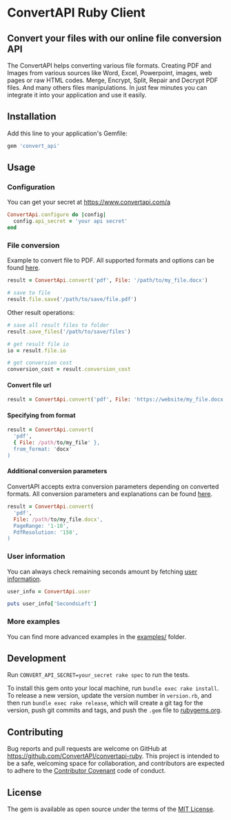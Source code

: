 # ConvertAPI Ruby Client
## Convert your files with our online file conversion API

The ConvertAPI helps converting various file formats. Creating PDF and Images from various sources like Word, Excel, Powerpoint, images, web pages or raw HTML codes. Merge, Encrypt, Split, Repair and Decrypt PDF files. And many others files manipulations. In just few minutes you can integrate it into your application and use it easily.


## Installation

Add this line to your application's Gemfile:

```ruby
gem 'convert_api'
```

## Usage

### Configuration

You can get your secret at https://www.convertapi.com/a

```ruby
ConvertApi.configure do |config|
  config.api_secret = 'your api secret'
end
```

### File conversion

Example to convert file to PDF. All supported formats and options can be found 
[here](https://www.convertapi.com).

```ruby
result = ConvertApi.convert('pdf', File: '/path/to/my_file.docx')

# save to file
result.file.save('/path/to/save/file.pdf')
```

Other result operations:

```ruby
# save all result files to folder
result.save_files('/path/to/save/files')

# get result file io
io = result.file.io

# get conversion cost
conversion_cost = result.conversion_cost 
```

#### Convert file url

```ruby
result = ConvertApi.convert('pdf', File: 'https://website/my_file.docx')
```

#### Specifying from format

```ruby
result = ConvertApi.convert(
  'pdf', 
  { File: /path/to/my_file' }, 
  from_format: 'docx'
)
```

#### Additional conversion parameters

ConvertAPI accepts extra conversion parameters depending on converted formats. All conversion 
parameters and explanations can be found [here](https://www.convertapi.com).

```ruby
result = ConvertApi.convert(
  'pdf', 
  File: /path/to/my_file.docx',
  PageRange: '1-10',
  PdfResolution: '150',
)
```

### User information

You can always check remaining seconds amount by fetching [user information](https://www.convertapi.com/doc/user).

```ruby
user_info = ConvertApi.user

puts user_info['SecondsLeft']
```

### More examples

You can find more advanced examples in the [examples/](examples) folder.


## Development

Run `CONVERT_API_SECRET=your_secret rake spec` to run the tests.

To install this gem onto your local machine, run `bundle exec rake install`. To release a new version, update the version number in `version.rb`, and then run `bundle exec rake release`, which will create a git tag for the version, push git commits and tags, and push the `.gem` file to [rubygems.org](https://rubygems.org).

## Contributing

Bug reports and pull requests are welcome on GitHub at https://github.com/ConvertAPI/convertapi-ruby. This project is intended to be a safe, welcoming space for collaboration, and contributors are expected to adhere to the [Contributor Covenant](http://contributor-covenant.org) code of conduct.

## License

The gem is available as open source under the terms of the [MIT License](https://opensource.org/licenses/MIT).
